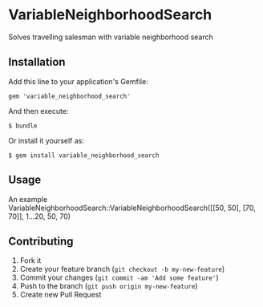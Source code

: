 # VariableNeighborhoodSearch

Solves travelling salesman with variable neighborhood search

## Installation

Add this line to your application's Gemfile:

    gem 'variable_neighborhood_search'

And then execute:

    $ bundle

Or install it yourself as:

    $ gem install variable_neighborhood_search

## Usage

An example VariableNeighborhoodSearch::VariableNeighborhoodSearch([[50, 50], [70, 70]], 1...20, 50, 70)

## Contributing

1. Fork it
2. Create your feature branch (`git checkout -b my-new-feature`)
3. Commit your changes (`git commit -am 'Add some feature'`)
4. Push to the branch (`git push origin my-new-feature`)
5. Create new Pull Request
